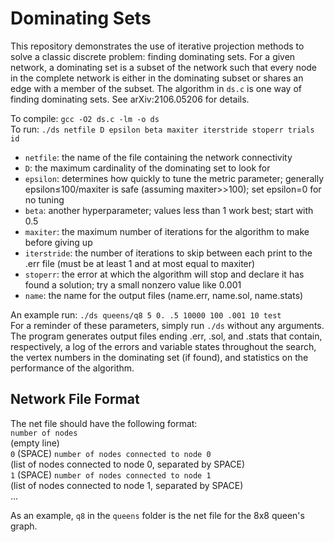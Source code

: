 # Dominating Sets
This repository demonstrates the use of iterative projection methods to solve a classic discrete problem: finding dominating sets. For a given network, a dominating set is a subset of the network such that every node in the complete network is either in the dominating subset or shares an edge with a member of the subset. The algorithm in `ds.c` is one way of finding dominating sets. See arXiv:2106.05206 for details.  

To compile: `gcc -O2 ds.c -lm -o ds`  
To run: `./ds netfile D epsilon beta maxiter iterstride stoperr trials id`  
- `netfile`: the name of the file containing the network connectivity  
- `D`: the maximum cardinality of the dominating set to look for  
- `epsilon`: determines how quickly to tune the metric parameter; generally epsilon≤100/maxiter is safe (assuming maxiter>>100); set epsilon=0 for no tuning  
- `beta`: another hyperparameter; values less than 1 work best; start with 0.5  
- `maxiter`: the maximum number of iterations for the algorithm to make before giving up  
- `iterstride`: the number of iterations to skip between each print to the .err file (must be at least 1 and at most equal to maxiter)  
- `stoperr`: the error at which the algorithm will stop and declare it has found a solution; try a small nonzero value like 0.001  
- `name`: the name for the output files (name.err, name.sol, name.stats)  

An example run: `./ds queens/q8 5 0. .5 10000 100 .001 10 test`  
For a reminder of these parameters, simply run `./ds` without any arguments. The program generates output files ending .err, .sol, and .stats that contain, respectively, a log of the errors and variable states throughout the search, the vertex numbers in the dominating set (if found), and statistics on the performance of the algorithm.  

## Network File Format
The net file should have the following format:  
`number of nodes`  
(empty line)  
`0` (SPACE) `number of nodes connected to node 0`  
(list of nodes connected to node 0, separated by SPACE)  
`1` (SPACE) `number of nodes connected to node 1`  
(list of nodes connected to node 1, separated by SPACE)  
...  

As an example, `q8` in the `queens` folder is the net file for the 8x8 queen's graph.
